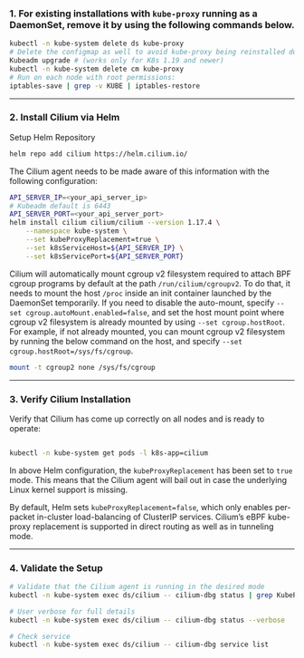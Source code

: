 ### 1. For existing installations with `kube-proxy` running as a DaemonSet, remove it by using the following commands below.

```bash
kubectl -n kube-system delete ds kube-proxy
# Delete the configmap as well to avoid kube-proxy being reinstalled during a 
Kubeadm upgrade # (works only for K8s 1.19 and newer)
kubectl -n kube-system delete cm kube-proxy
# Run on each node with root permissions:
iptables-save | grep -v KUBE | iptables-restore
```
---
### 2. Install Cilium via Helm
Setup Helm Repository
```bash
helm repo add cilium https://helm.cilium.io/
```

The Cilium agent needs to be made aware of this information with the following configuration:
```bash
API_SERVER_IP=<your_api_server_ip>
# Kubeadm default is 6443
API_SERVER_PORT=<your_api_server_port>
helm install cilium cilium/cilium --version 1.17.4 \
    --namespace kube-system \
    --set kubeProxyReplacement=true \
    --set k8sServiceHost=${API_SERVER_IP} \
    --set k8sServicePort=${API_SERVER_PORT}
```

Cilium will automatically mount cgroup v2 filesystem required to attach BPF cgroup programs by default at the path `/run/cilium/cgroupv2`. To do that, it needs to mount the host `/proc` inside an init container launched by the DaemonSet temporarily. If you need to disable the auto-mount, specify `--set cgroup.autoMount.enabled=false`, and set the host mount point where cgroup v2 filesystem is already mounted by using `--set cgroup.hostRoot`. For example, if not already mounted, you can mount cgroup v2 filesystem by running the below command on the host, and specify `--set cgroup.hostRoot=/sys/fs/cgroup`.

```bash
mount -t cgroup2 none /sys/fs/cgroup
```
---
### 3. Verify Cilium Installation
Verify that Cilium has come up correctly on all nodes and is ready to operate:
```bash

kubectl -n kube-system get pods -l k8s-app=cilium
```

In above Helm configuration, the `kubeProxyReplacement` has been set to `true` mode. This means that the Cilium agent will bail out in case the underlying Linux kernel support is missing.

By default, Helm sets `kubeProxyReplacement=false`, which only enables per-packet in-cluster load-balancing of ClusterIP services.
Cilium’s eBPF kube-proxy replacement is supported in direct routing as well as in tunneling mode.

---
### 4. Validate the Setup
```bash
# Validate that the Cilium agent is running in the desired mode
kubectl -n kube-system exec ds/cilium -- cilium-dbg status | grep KubeProxyReplacement

# User verbose for full details
kubectl -n kube-system exec ds/cilium -- cilium-dbg status --verbose

# Check service
kubectl -n kube-system exec ds/cilium -- cilium-dbg service list
```
